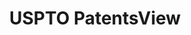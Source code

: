 ---
bigquery: https://console.cloud.google.com/bigquery?p=patents-public-data&d=patentsview&page=dataset
citation: Attribution should be given to PatentsView for use, distribution, or derivative
  works.
code: https://github.com/CSSIP-AIR/PatentsView-Code-Snippets/
contributors: USPTO
cost: None
description: 'PatentsView includes US patent data including raw data (summaries, applications,
  pregrant applications), disambugations of inventors and assignees, and inventor
  gender estimates.  Also foreign priority data, # of figures and sheets, and government
  interest statements.'
documentation: https://patentsview.org/query/builder-faqs
last_edit: Mon, 04 Apr 2022 19:02:57 GMT
location: https://patentsview.org/
maintained_by: USPTO
record_creation_timestamp: 12/2/2020 17:20:46
schema_fields: '[''disamb_assignee_id_20190820'', ''county'', ''disamb_assignee_id_20200630'',
  ''rawinventor_id'', ''patent_id'', ''disamb_assignee_id_20191008'', ''location_id'',
  ''num_claims'', ''state'', ''_371_date'', ''contract_award_number'', ''section'',
  ''inventor_id'', ''num_figures'', ''rawassignee_id'', ''number'', ''category_id'',
  ''rule_47'', ''withdrawn'', ''disamb_inventor_id_20191231'', ''term_grant'', ''disamb_assignee_id_20181127'',
  ''application_id'', ''reldocno'', ''male_flag'', ''gi_statement'', ''classification_status'',
  ''applicant_type'', ''mainclass_id'', ''term_disclaimer'', ''id'', ''filename'',
  ''assignee_id'', ''ipc_class'', ''exemplary'', ''subsection_id'', ''abstract'',
  ''field_title'', ''disamb_inventor_id_20171003'', ''disamb_assignee_id_20200929'',
  ''dependent'', ''longitude'', ''classification_level'', ''series_code'', ''doc_type'',
  ''ipc_version_indicator'', ''disamb_inventor_id_20200630'', ''male'', ''designation'',
  ''latitude'', ''attribution_status'', ''lname'', ''disamb_inventor_id_20190820'',
  ''level_one'', ''disamb_inventor_id_20170808'', ''city'', ''lapse_of_patent'', ''category'',
  ''f102_date'', ''type'', ''latlong'', ''citation_id'', ''disamb_inventor_id_20190312'',
  ''publication_number'', ''status'', ''disamb_assignee_id_20191231'', ''num_sheets'',
  ''subcategory_id'', ''f371_date'', ''lawyer_id'', ''country_transformed'', ''sector_title'',
  ''subgroup_id'', ''title'', ''disamb_inventor_id_20180528'', ''disamb_assignee_id_20190312'',
  ''field_id'', ''name_last'', ''level_three'', ''organization'', ''uuid'', ''disamb_inventor_id_20200331'',
  ''variety'', ''classification_value'', ''rel_id'', ''action_date'', ''disamb_assignee_id_20200331'',
  ''disamb_inventor_id_20200929'', ''term_extension'', ''group_id'', ''disamb_inventor_id_20191008'',
  ''organization_id'', ''rawlocation_id'', ''kind'', ''disamb_inventor_id_20170307'',
  ''date'', ''section_id'', ''role'', ''main_group'', ''disamb_inventor_id_20171226'',
  ''disamb_inventor_id_20201229'', ''name'', ''subclass'', ''doctype'', ''num'', ''disamb_inventor_id_20181127'',
  ''length'', ''name_first'', ''classification_data_source'', ''subgroup'', ''deceased'',
  ''subclass_id'', ''sequence'', ''country'', ''disclaimer_date'', ''group'', ''state_fips'',
  ''relkind'', ''latin_name'', ''_102_date'', ''level_two'', ''text'', ''symbol_position'',
  ''county_fips'', ''fname'']'
shortname: patentsview
tags:
- disambiguation
- United States
- gender
terms_of_use: Creative Commons Attribution 4.0 International License.
timeframe: 1963-1999
title: USPTO PatentsView
uuid: cf1780b1-e265-4e49-8d1d-83b9cfe0fd9a
---